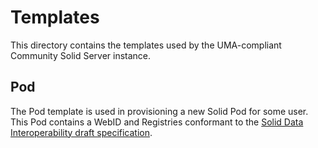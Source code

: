 # Templates
This directory contains the templates used by the UMA-compliant Community Solid Server instance.

## Pod
The Pod template is used in provisioning a new Solid Pod for some user. This Pod contains a
WebID and Registries conformant to the [Solid Data Interoperability draft specification](https://solid.github.io/data-interoperability-panel/specification).